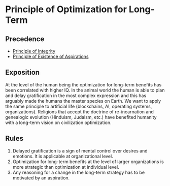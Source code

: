 # Principle of Optimization for Long-Term

## Precedence

- [Principle of Integrity](https://github.com/the-laurel/chain-proposals/blob/main/evmos/PrincipleOfIntegrity.md)
- [Principle of Existence of Aspirations](https://github.com/the-laurel/chain-proposals/blob/main/evmos/PrincipleOfExistenceOfAspirations.md)

## Exposition
At the level of the human being the optimization for long-term benefits has been correlated with higher IQ. In the animal world the human is able to plan and delay gratification in the most complex expression and this has arguably made the humans the master species on Earth.
We want to apply the same principle to artificial life (blockchains, AI, operating systems, organizations).
Religions that accept the doctrine of re-incarnation and genealogic evolution (Hinduism, Judaism, etc.) have benefited humanity with a long-term vision on civilization optimization.

## Rules
1. Delayed gratification is a sign of mental control over desires and emotions. It is applicable at organizational level.
2. Optimization for long-term benefits at the level of larger organizations is more strategic than optimization at individual level.
3. Any reasoning for a change in the long-term strategy has to be motivated by an aspiration.
